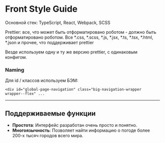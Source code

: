 # Front Style Guide

Основной стек: TypeScript, React, Webpack, SCSS

Prettier: все, что может быть отформатировано роботом - должно быть отформатировано роботом. Все *.css, *.scss, *.js, *.jsx, *.ts, *.tsx, *.html, *.json и прочее, что поддерживает prettier

Везде используем одну и ту же версию prettier, с одинаковым конфигом.

### Naming
Для id / классов используем БЭМ:
```
<div id="global-page-navigation" class="big-navigation-wrapper wrapper--flex" ...
```

----

Поддерживаемые функции
------------------

- **Простота**: Интерфейс разработан очень просто и понятно.
- **Многоязычность**: Позволяет найти информацию о погоде более 200-х тысяч городов всего мира.



